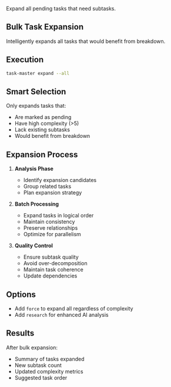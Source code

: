 Expand all pending tasks that need subtasks.

## Bulk Task Expansion

Intelligently expands all tasks that would benefit from breakdown.

## Execution

```bash
task-master expand --all
```

## Smart Selection

Only expands tasks that:

- Are marked as pending
- Have high complexity (>5)
- Lack existing subtasks
- Would benefit from breakdown

## Expansion Process

1. **Analysis Phase**

   - Identify expansion candidates
   - Group related tasks
   - Plan expansion strategy

1. **Batch Processing**

   - Expand tasks in logical order
   - Maintain consistency
   - Preserve relationships
   - Optimize for parallelism

1. **Quality Control**

   - Ensure subtask quality
   - Avoid over-decomposition
   - Maintain task coherence
   - Update dependencies

## Options

- Add `force` to expand all regardless of complexity
- Add `research` for enhanced AI analysis

## Results

After bulk expansion:

- Summary of tasks expanded
- New subtask count
- Updated complexity metrics
- Suggested task order

